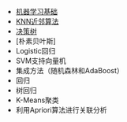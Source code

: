 * [机器学习基础](md/机器学习基础.md)
* [KNN近邻算法](md/KNN近邻算法.md)
* [决策树](md/决策树.md)
* [朴素贝叶斯]
* Logistic回归
* SVM支持向量机
* 集成方法（随机森林和AdaBoost）
* 回归
* 树回归
* K-Means聚类
* 利用Apriori算法进行关联分析
